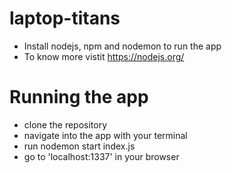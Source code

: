 # laptop-titans

* Install nodejs, npm and nodemon to run the app
* To know more vistit https://nodejs.org/

# Running the app
- clone the repository
- navigate into the app with your terminal
- run nodemon start index.js
- go to 'localhost:1337' in your browser
